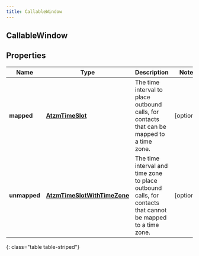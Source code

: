 ```yaml
---
title: CallableWindow
---
```

## CallableWindow


## Properties

| Name | Type | Description | Notes |
| ------------ | ------------- | ------------- | ------------- |
| **mapped** | [**AtzmTimeSlot**](AtzmTimeSlot.html) | The time interval to place outbound calls, for contacts that can be mapped to a time zone. |  [optional] |
| **unmapped** | [**AtzmTimeSlotWithTimeZone**](AtzmTimeSlotWithTimeZone.html) | The time interval and time zone to place outbound calls, for contacts that cannot be mapped to a time zone. |  [optional] |
{: class="table table-striped"}



